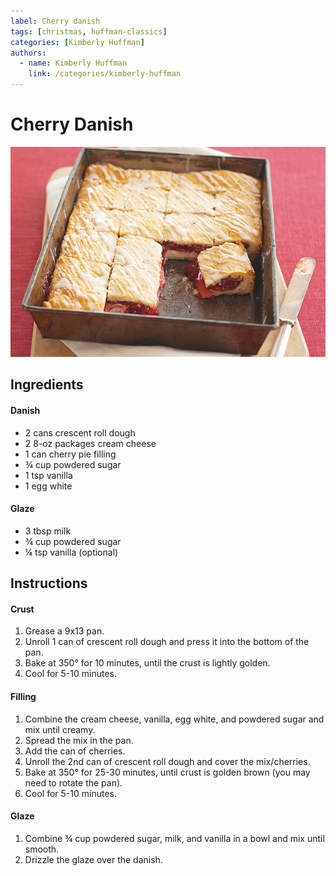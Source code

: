```yaml
---
label: Cherry danish
tags: [christmas, huffman-classics]
categories: [Kimberly Huffman]
authors:
  - name: Kimberly Huffman
    link: /categories/kimberly-huffman
---
```


# Cherry Danish
![Traditional Huffman family breakfast on Christmas Day.](/static/banners/cherry-danish.jpg)

## Ingredients
#### Danish
- 2 cans crescent roll dough
- 2 8-oz packages cream cheese
- 1 can cherry pie filling
- ¾ cup powdered sugar
- 1 tsp vanilla
- 1 egg white

#### Glaze
- 3 tbsp milk
- ¾ cup powdered sugar
- ¼ tsp vanilla (optional)

## Instructions
#### Crust
1. Grease a 9x13 pan.
2. Unroll 1 can of crescent roll dough and press it into the bottom of the pan.
3. Bake at 350° for 10 minutes, until the crust is lightly golden.
4. Cool for 5-10 minutes.

#### Filling
1. Combine the cream cheese, vanilla, egg white, and powdered sugar and mix until creamy.
2. Spread the mix in the pan.
3. Add the can of cherries.
4. Unroll the 2nd can of crescent roll dough and cover the mix/cherries.
5. Bake at 350° for 25-30 minutes, until crust is golden brown (you may need to rotate the pan).
6. Cool for 5-10 minutes.

#### Glaze
1. Combine ¾ cup powdered sugar, milk, and vanilla in a bowl and mix until smooth.
2. Drizzle the glaze over the danish.
